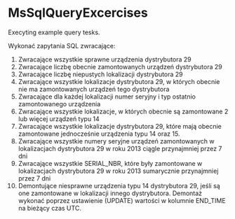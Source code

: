 # MsSqlQueryExcercises
Execyting example query tesks.

Wykonać zapytania SQL zwracające:
1. Zwracające wszystkie sprawne urządzenia dystrybutora 29
2. Zwracające liczbę obecnie zamontowanych urządzeń dystrybutora 29
3. Zwracające liczbę niepustych lokalizacji dystrybutora 29
4. Zwracające wszystkie lokalizacje dystrybutora 29, w których obecnie nie ma zamontowanych urządzeń tego dystrybutora
5. Zwracające dla każdej lokalizacji numer seryjny i typ ostatnio zamontowanego urządzenia
6. Zwracające wszystkie lokalizacje, w których obecnie są zamontowane 2 lub więcej urządzeń typu 14
7. Zwracające wszystkie lokalizacje dystrybutora 29, które mają obecnie
zamontowane jednocześnie urządzenia typu 14 oraz 15.
8. Zwracające wszystkie numery seryjne urządzeń zamontowanych w lokalizacjach dystrybutora 29 w roku 2013 ciągle przynajmniej przez 7 dni
9. Zwracające wszystkie SERIAL_NBR, które były zamontowane w lokalizacjach dystrybutora 29 w roku 2013 sumarycznie przynajmniej przez 7 dni
10. Demontujące niesprawne urządzenia typu 14 dystrybutora 29, jeśli są one zamontowane w lokalizacji innego dystrybutora. Demontaż wykonać poprzez ustawienie (UPDATE) wartości w kolumnie END_TIME na bieżący czas UTC.
